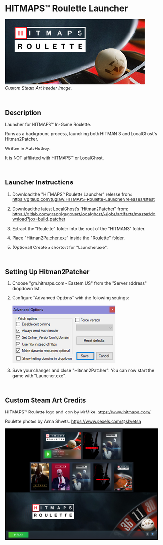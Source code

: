 # HITMAPS™ Roulette Launcher

![Custom Steam Art header](Custom%20Steam%20Art/New%20Insignia/header.jpg)<br>
_Custom Steam Art header image._

<br>

## Description

Launcher for HITMAPS™ In-Game Roulette.

Runs as a background process, launching both HITMAN 3 and LocalGhost's Hitman2Patcher.

Written in AutoHotkey.

It is NOT affiliated with HITMAPS™ or LocalGhost.

<br>


## Launcher Instructions

1. Download the "HITMAPS™ Roulette Launcher" release from:<br>
https://github.com/tuglaw/HITMAPS-Roulette-Launcher/releases/latest

2. Download the latest LocalGhost’s "Hitman2Patcher" from:<br>
https://gitlab.com/grappigegovert/localghost/-/jobs/artifacts/master/download?job=build_patcher

3. Extract the "Roulette" folder into the root of the "HITMAN3" folder.

4. Place "Hitman2Patcher.exe" inside the "Roulette" folder.

5. (Optional) Create a shortcut for "Launcher.exe".

<br>

## Setting Up Hitman2Patcher

1. Choose "gm.hitmaps.com - Eastern US" from the "Server address" dropdown list.

2. Configure "Advanced Options" with the following settings:<br><br>
![Screenshot of the Advanced Options in Hitman2Patcher](H2PAdvancedOptions.png)

3. Save your changes and close "Hitman2Patcher". You can now start the game with "Launcher.exe".

<br>

## Custom Steam Art Credits

HITMAPS™ Roulette logo and icon by MrMike.
https://www.hitmaps.com/

Roulette photos by Anna Shvets.
https://www.pexels.com/@shvetsa

![Custom Steam Art showcase](CustomSteamArtShowcase.jpg)<br>
